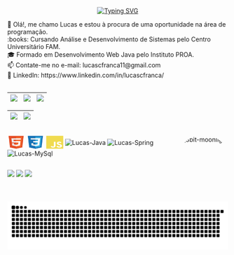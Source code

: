 
<p align="center">
 <a href="https://git.io/typing-svg"><img src="https://readme-typing-svg.demolab.com?font=Fira+Code&pause=1000&color=F7B66E&width=435&lines=Desenvolvedor+Back-end+Java" alt="Typing SVG" /></a>
</p>
👋 Olá!, me chamo Lucas e estou à procura de uma oportunidade na área de programação.<br>
:books: Cursando Análise e Desenvolvimento de Sistemas pelo Centro Universitário FAM.<br>
 🎓 Formado em Desenvolvimento Web Java pelo Instituto PROA.<br>
📫 Contate-me no e-mail: lucascfranca11@gmail.com <br>
💙 LinkedIn: https://www.linkedin.com/in/lucascfranca/
<br><br>


| ![](http://github-profile-summary-cards.vercel.app/api/cards/stats?username=LucasFranca0&theme=2077) | ![](http://github-profile-summary-cards.vercel.app/api/cards/repos-per-language?username=LucasFranca0&theme=2077) | ![](http://github-profile-summary-cards.vercel.app/api/cards/most-commit-language?username=LucasFranca0&theme=2077) |
| :-: | :-: | :-: |

| ![](http://github-profile-summary-cards.vercel.app/api/cards/profile-details?username=LucasFranca0&theme=2077) | ![](http://github-profile-summary-cards.vercel.app/api/cards/productive-time?username=LucasFranca0&theme=2077&utcOffset=8) |
| :-: | :-: |


<div style="display: inline_block"><br>
  <img align="right" alt="8bit-moonlight" height="150" style="border-radius:50px;" src="https://img.freepik.com/vetores-premium/fundo-de-casa-de-lenhador-pixel-art-com-pinheiros-e-montanhas-no-cenario-de-jogo-de-bits-do-ceu-noturno_360488-176.jpg?w=1480">
  <img align="center" alt="Lucas-HTML" height="30" width="40" src="https://raw.githubusercontent.com/devicons/devicon/master/icons/html5/html5-original.svg">
  <img align="center" alt="Lucas-CSS" height="30" width="40" src="https://raw.githubusercontent.com/devicons/devicon/master/icons/css3/css3-original.svg">
  <img align="center" alt="Lucas-Js" height="30" width="40" src="https://raw.githubusercontent.com/devicons/devicon/master/icons/javascript/javascript-plain.svg">
  <img align="center" alt="Lucas-Java" height="47" width="45" src="https://cdn.jsdelivr.net/gh/devicons/devicon/icons/java/java-original-wordmark.svg" />
  <img align="center" alt="Lucas-Spring" height="50" width="55" src="https://cdn.jsdelivr.net/gh/devicons/devicon/icons/spring/spring-original-wordmark.svg" />
  <img align="center" alt="Lucas-MySql" height="50" width="55" src="https://cdn.jsdelivr.net/gh/devicons/devicon/icons/mysql/mysql-original-wordmark.svg" />
</div>
 
 ##

<div> 
<a href="https://www.instagram.com/lilcas12/" target="_blank"><img src="https://img.shields.io/badge/-Instagram-%23E4405F?style=for-the-badge&logo=instagram&logoColor=white" target="_blank"></a>
<a href = "mailto:lucascfranca11@gmail.com"><img src="https://img.shields.io/badge/-Gmail-%23333?style=for-the-badge&logo=gmail&logoColor=white" target="_blank"></a>
<a href="https://www.linkedin.com/in/lucascfranca/" target="_blank"><img src="https://img.shields.io/badge/-LinkedIn-%230077B5?style=for-the-badge&logo=linkedin&logoColor=white" target="_blank"></a> 
  
![Snake animation](https://github.com/LucasFranca0/LucasFranca0/blob/output/github-contribution-grid-snake.svg)
   
</div>
